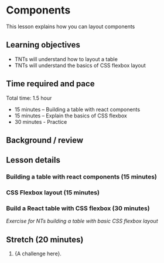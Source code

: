 # Components

This lesson explains how you can layout components

## Learning objectives

* TNTs will understand how to layout a table
* TNTs will understand the basics of CSS flexbox layout

## Time required and pace

Total time: 1.5 hour

* 15 minutes – Building a table with react components
* 15 minutes – Explain the basics of CSS flexbox
* 30 minutes - Practice

## Background / review

## Lesson details

### Building a table with react components (15 minutes)


### CSS Flexbox layout (15 minutes)


### Build a React table with CSS flexbox (30 minutes)
*Exercise for NTs building a table with basic CSS flexbox layout*

## Stretch (20 minutes)

  1. {A challenge here}.
